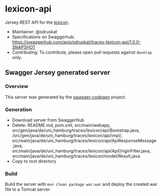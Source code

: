 # lexicon-api

Jersey REST API for the [lexicon](https://github.com/TraCES-Lexicon/lexicon).

- Maintainer: @sdruskat
- Specifications on Swaggerhub: https://swaggerhub.com/apis/sdruskat/traces-lexicon-api/1.0.0-SNAPSHOT
- Contributing: To contribute, please open pull requests against `develop` only.

## Swagger Jersey generated server

### Overview

This server was generated by the [swagger-codegen](https://github.com/swagger-api/swagger-codegen) project.

### Generation

- Download server from SwaggerHub
- Delete: README.md, pom.xml, src/main/webapp, src/gen/java/de/uni_hamburg/traces/lexicon/api/Bootstrap.java, /src/gen/java/de/uni_hamburg/traces/lexicon/api/impl/, src/main/java/de/uni_hamburg/traces/lexicon/api/ApiResponseMessage.java, src/main/java/de/uni_hamburg/traces/lexicon/api/ApiOriginFilter.java, src/main/java/de/uni_hamburg/traces/lexicon/model/Result.java
- Copy to root directory

### Build

Build the server with `mvn clean package war:war` and deploy the created war file to a Tomcat server.